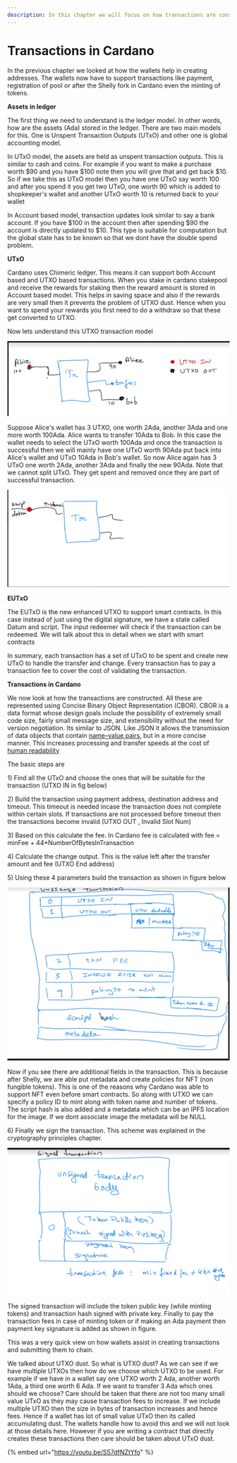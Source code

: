 ```yaml
---
description: In this chapter we will focus on how transactions are constructed
---
```


# Transactions in Cardano

In the previous chapter we looked at how the wallets help in creating addresses. The wallets now have to support transactions like payment, registration of pool or after the Shelly fork in Cardano even the minting of tokens.

**Assets in ledger**

The first thing we need to understand is the ledger model. In other words, how are the assets (Ada) stored in the ledger. There are two main models for this. One is Unspent Transaction Outputs (UTxO) and other one is global accounting model.

In UTxO model, the assets are held as unspent transaction outputs. This is similar to cash and coins. For example if you want to make a purchase worth $90 and you have $100 note then you will give that and get back $10. So if we take this as UTxO model then you have one UTxO say worth 100 and after you spend it you get two UTxO, one worth 90 which is added to shopkeeper's wallet and another UTxO worth 10 is returned back to your wallet

In Account based model, transaction updates look similar to say a bank account. If you have $100 in the account then after spending $90 the account is directly updated to $10. This type is suitable for computation but the global state has to be known so that we dont have the double spend problem.

**UTxO**

Cardano uses Chimeric ledger. This means it can support both Account based and UTXO based transactions. When you stake in cardano stakepool and receive the rewards for staking then the reward amount is stored in Account based model. This helps in saving space and also if the rewards are very small then it prevents the problem of UTXO dust. Hence when you want to spend your rewards you first need to do a withdraw so that these get converted to UTXO.&#x20;

Now lets understand this UTXO transaction model

![](<.gitbook/assets/image (12).png>)

Suppose Alice's wallet has 3 UTXO, one worth 2Ada, another 3Ada and one more worth 100Ada. Alice wants to transfer 10Ada to Bob. In this case the wallet needs to select the UTxO worth 100Ada and once the transaction is successful then we will mainly have one UTxO worth 90Ada put back into Alice's wallet and UTxO 10Ada  in Bob's wallet. So now Alice again has 3 UTxO one worth 2Ada, another 3Ada and finally the new 90Ada. Note that we cannot split UTxO. They get spent and removed once they are part of successful transaction.



![](<.gitbook/assets/image (13).png>)

**EUTxO**

The EUTxO is the new enhanced UTXO to support smart contracts. In this case instead of just using the digital signature, we have a state called Datum and script. The input redeemer will check if the transaction can be redeemed. We will talk about this in detail when we start with smart contracts

In summary, each transaction has a set of UTxO to be spent and create new UTxO to handle the transfer and change. Every transaction has to pay a transaction fee to cover the cost of validating the transaction.

**Transactions in Cardano**

We now look at how the transactions are constructed. All these are represented using Concise Binary Object Representation (CBOR). CBOR is a data format whose design goals include the possibility of extremely small code size, fairly small message size, and extensibility without the need for version negotiation. Its similar to JSON. Like JSON it allows the transmission of data objects that contain [name–value pairs](https://en.wikipedia.org/wiki/Attribute%E2%80%93value\_pair), but in a more concise manner. This increases processing and transfer speeds at the cost of [human readability](https://en.wikipedia.org/wiki/Human-readable\_medium)

The basic steps are

1\) Find all the UTxO and choose the ones that will be suitable for the transaction (UTXO IN in fig below)

2\) Build the transaction using payment address, destination address and timeout. This timeout is needed incase the transaction does not complete within certain slots. If transactions are not processed before timeout then the transactions become invalid (UTXO OUT , Invalid Slot Num)

3\) Based on this calculate the fee. In Cardano fee is calculated with fee = minFee + 44\*NumberOfBytesInTransaction

4\) Calculate the change output. This is the value left after the transfer amount and fee (UTXO End address)

5\) Using these 4 parameters build the transaction as shown in figure below

<img src=".gitbook/assets/image (7).png" alt="" data-size="original">

Now if you see there are additional fields in the transaction. This is because after Shelly, we are able put metadata and create policies for NFT (non fungible tokens). This is one of the reasons why Cardano was able to support NFT even before smart contracts. So along with UTXO we can specify a policy ID to mint along with token name and number of tokens. The script hash is also added and a metadata which can be an IPFS location for the image. If we dont associate image the metadata will be NULL

6\) Finally we sign the transaction. This scheme was explained in the cryptography principles chapter.

![](<.gitbook/assets/image (1).png>)

The signed transaction will include the token public key (while minting tokens) and transaction hash signed with private key. Finally to pay the transaction fees in case of minting token or if making an Ada payment then payment key signature is added as shown in figure.

This was a very quick view on how wallets assist in creating transactions and submitting them to chain.&#x20;

We talked about UTXO dust. So what is UTXO dust? As we can see if we have multiple UTXOs then how do we choose which UTXO to be used. For example if we have in a wallet say one UTXO worth 2 Ada, another worth 1Ada, a third one worth 6 Ada. If we want to transfer 3 Ada which ones should we choose? Care should be taken that there are not too many small value UTxO as they may cause transaction fees to increase. If we include multiple UTXO then the size in bytes of transaction increases and hence fees. Hence if a wallet has lot of small value UTxO then its called accumulating dust. The wallets handle how to avoid this and we will not look at those details here. However if you are writing a contract that directly creates these transactions then care should be taken about UTxO dust.&#x20;

{% embed url="https://youtu.be/S57dfNZtYfo" %}

